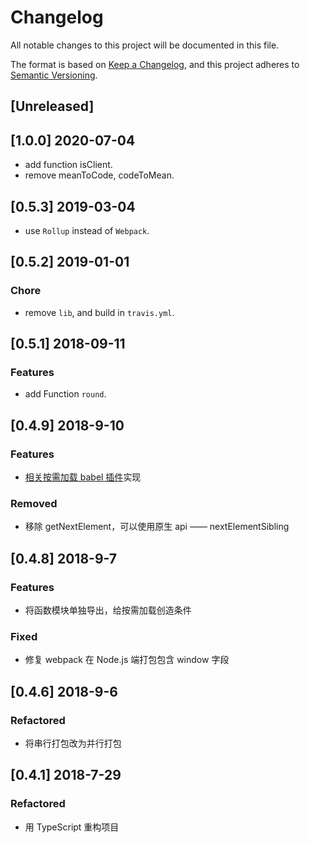 # Changelog

All notable changes to this project will be documented in this file.

The format is based on [Keep a Changelog](https://keepachangelog.com/en/1.0.0/),
and this project adheres to [Semantic Versioning](https://semver.org/spec/v2.0.0.html).

## [Unreleased]

## [1.0.0] 2020-07-04

* add function isClient.
* remove meanToCode, codeToMean.

## [0.5.3] 2019-03-04

* use `Rollup` instead of `Webpack`.

## [0.5.2] 2019-01-01

### Chore

* remove `lib`, and build in `travis.yml`.

## [0.5.1] 2018-09-11

### Features

* add Function `round`.

## [0.4.9] 2018-9-10

### Features

* [相关按需加载 babel 插件](https://github.com/demos-platform/babel-plugin-on-demand-loading)实现

### Removed

* 移除 getNextElement，可以使用原生 api —— nextElementSibling

## [0.4.8] 2018-9-7

### Features

* 将函数模块单独导出，给按需加载创造条件

### Fixed

* 修复 webpack 在 Node.js 端打包包含 window 字段

## [0.4.6] 2018-9-6

### Refactored

* 将串行打包改为并行打包

## [0.4.1] 2018-7-29

### Refactored

* 用 TypeScript 重构项目